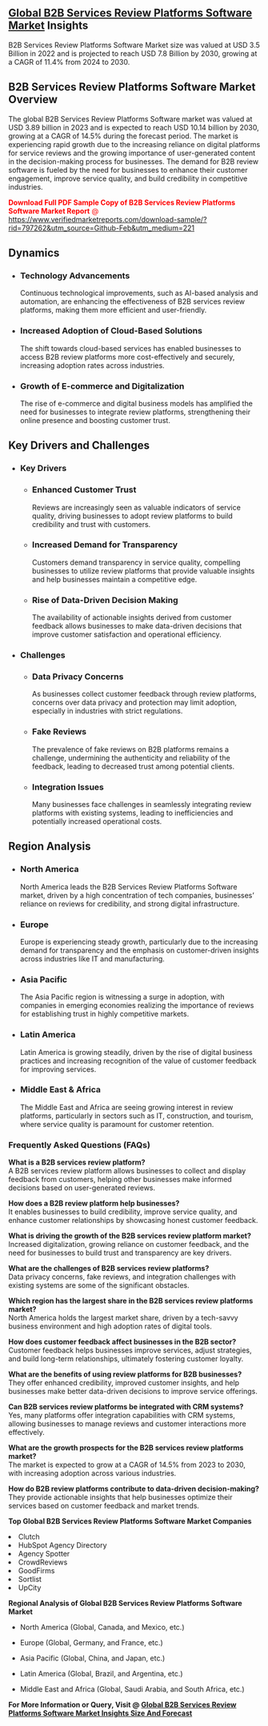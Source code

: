 <h2><a href="https://www.verifiedmarketreports.com/download-sample/?rid=797262&amp;utm_source=Github&amp;utm_medium=221" target="_blank">Global B2B Services Review Platforms Software Market</a> Insights</h2><p>B2B Services Review Platforms Software Market size was valued at USD 3.5 Billion in 2022 and is projected to reach USD 7.8 Billion by 2030, growing at a CAGR of 11.4% from 2024 to 2030.</p><p> <h2>B2B Services Review Platforms Software Market Overview</h2> <p>The global B2B Services Review Platforms Software market was valued at USD 3.89 billion in 2023 and is expected to reach USD 10.14 billion by 2030, growing at a CAGR of 14.5% during the forecast period. The market is experiencing rapid growth due to the increasing reliance on digital platforms for service reviews and the growing importance of user-generated content in the decision-making process for businesses. The demand for B2B review software is fueled by the need for businesses to enhance their customer engagement, improve service quality, and build credibility in competitive industries.</p> <p><p><span class=""><span style="color: #ff0000;"><strong>Download Full PDF Sample Copy of B2B Services Review Platforms Software Market Report</strong> @ </span><a href="https://www.verifiedmarketreports.com/download-sample/?rid=797262&amp;utm_source=Github-Feb&amp;utm_medium=221" target="_blank">https://www.verifiedmarketreports.com/download-sample/?rid=797262&amp;utm_source=Github-Feb&amp;utm_medium=221</a></span></p></p> <h2>Dynamics</h2> <ul> <li><h3>Technology Advancements</h3> Continuous technological improvements, such as AI-based analysis and automation, are enhancing the effectiveness of B2B services review platforms, making them more efficient and user-friendly.</li> <li><h3>Increased Adoption of Cloud-Based Solutions</h3> The shift towards cloud-based services has enabled businesses to access B2B review platforms more cost-effectively and securely, increasing adoption rates across industries.</li> <li><h3>Growth of E-commerce and Digitalization</h3> The rise of e-commerce and digital business models has amplified the need for businesses to integrate review platforms, strengthening their online presence and boosting customer trust.</li> </ul> <h2>Key Drivers and Challenges</h2> <ul> <li><h3>Key Drivers</h3> <ul> <li><h3>Enhanced Customer Trust</h3> Reviews are increasingly seen as valuable indicators of service quality, driving businesses to adopt review platforms to build credibility and trust with customers.</li> <li><h3>Increased Demand for Transparency</h3> Customers demand transparency in service quality, compelling businesses to utilize review platforms that provide valuable insights and help businesses maintain a competitive edge.</li> <li><h3>Rise of Data-Driven Decision Making</h3> The availability of actionable insights derived from customer feedback allows businesses to make data-driven decisions that improve customer satisfaction and operational efficiency.</li> </ul> </li> <li><h3>Challenges</h3> <ul> <li><h3>Data Privacy Concerns</h3> As businesses collect customer feedback through review platforms, concerns over data privacy and protection may limit adoption, especially in industries with strict regulations.</li> <li><h3>Fake Reviews</h3> The prevalence of fake reviews on B2B platforms remains a challenge, undermining the authenticity and reliability of the feedback, leading to decreased trust among potential clients.</li> <li><h3>Integration Issues</h3> Many businesses face challenges in seamlessly integrating review platforms with existing systems, leading to inefficiencies and potentially increased operational costs.</li> </ul> </li> </ul> <h2>Region Analysis</h2> <ul> <li><h3>North America</h3> North America leads the B2B Services Review Platforms Software market, driven by a high concentration of tech companies, businesses’ reliance on reviews for credibility, and strong digital infrastructure.</li> <li><h3>Europe</h3> Europe is experiencing steady growth, particularly due to the increasing demand for transparency and the emphasis on customer-driven insights across industries like IT and manufacturing.</li> <li><h3>Asia Pacific</h3> The Asia Pacific region is witnessing a surge in adoption, with companies in emerging economies realizing the importance of reviews for establishing trust in highly competitive markets.</li> <li><h3>Latin America</h3> Latin America is growing steadily, driven by the rise of digital business practices and increasing recognition of the value of customer feedback for improving services.</li> <li><h3>Middle East & Africa</h3> The Middle East and Africa are seeing growing interest in review platforms, particularly in sectors such as IT, construction, and tourism, where service quality is paramount for customer retention.</li> </ul> <h3>Frequently Asked Questions (FAQs)</h3> <p><b>What is a B2B services review platform?</b><br> A B2B services review platform allows businesses to collect and display feedback from customers, helping other businesses make informed decisions based on user-generated reviews.</p> <p><b>How does a B2B review platform help businesses?</b><br> It enables businesses to build credibility, improve service quality, and enhance customer relationships by showcasing honest customer feedback.</p> <p><b>What is driving the growth of the B2B services review platform market?</b><br> Increased digitalization, growing reliance on customer feedback, and the need for businesses to build trust and transparency are key drivers.</p> <p><b>What are the challenges of B2B services review platforms?</b><br> Data privacy concerns, fake reviews, and integration challenges with existing systems are some of the significant obstacles.</p> <p><b>Which region has the largest share in the B2B services review platforms market?</b><br> North America holds the largest market share, driven by a tech-savvy business environment and high adoption rates of digital tools.</p> <p><b>How does customer feedback affect businesses in the B2B sector?</b><br> Customer feedback helps businesses improve services, adjust strategies, and build long-term relationships, ultimately fostering customer loyalty.</p> <p><b>What are the benefits of using review platforms for B2B businesses?</b><br> They offer enhanced credibility, improved customer insights, and help businesses make better data-driven decisions to improve service offerings.</p> <p><b>Can B2B services review platforms be integrated with CRM systems?</b><br> Yes, many platforms offer integration capabilities with CRM systems, allowing businesses to manage reviews and customer interactions more effectively.</p> <p><b>What are the growth prospects for the B2B services review platforms market?</b><br> The market is expected to grow at a CAGR of 14.5% from 2023 to 2030, with increasing adoption across various industries.</p> <p><b>How do B2B review platforms contribute to data-driven decision-making?</b><br> They provide actionable insights that help businesses optimize their services based on customer feedback and market trends.</p> </p><p><strong>Top Global B2B Services Review Platforms Software Market Companies</strong></p><div data-test-id=""><p><li>Clutch</li><li> HubSpot Agency Directory</li><li> Agency Spotter</li><li> CrowdReviews</li><li> GoodFirms</li><li> Sortlist</li><li> UpCity</li></p><div><strong>Regional Analysis of&nbsp;Global B2B Services Review Platforms Software Market</strong></div><ul><li dir="ltr"><p dir="ltr">North America&nbsp;(Global, Canada, and Mexico, etc.)</p></li><li dir="ltr"><p dir="ltr">Europe (Global, Germany, and France, etc.)</p></li><li dir="ltr"><p dir="ltr">Asia Pacific&nbsp;(Global, China, and Japan, etc.)</p></li><li dir="ltr"><p dir="ltr">Latin America&nbsp;(Global, Brazil, and Argentina, etc.)</p></li><li dir="ltr">Middle East and Africa&nbsp;(Global, Saudi Arabia, and South Africa, etc.)</li></ul><p><strong>For More Information or Query, Visit @&nbsp;</strong><strong><a href="https://www.verifiedmarketreports.com/product/b2b-services-review-platforms-software-market/?utm_source=Github&amp;utm_medium=221" target="_blank">Global B2B Services Review Platforms Software Market Insights Size And Forecast</a></strong></p></div>
